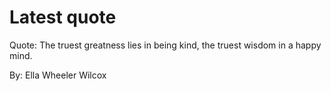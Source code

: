 # Latest quote 

Quote: The truest greatness lies in being kind, the truest wisdom in a happy mind. 

By: Ella Wheeler Wilcox
